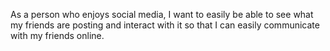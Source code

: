 As a person who enjoys social media, I want to easily be able to see what my friends are posting and interact with it so that I can easily communicate with my friends online.
